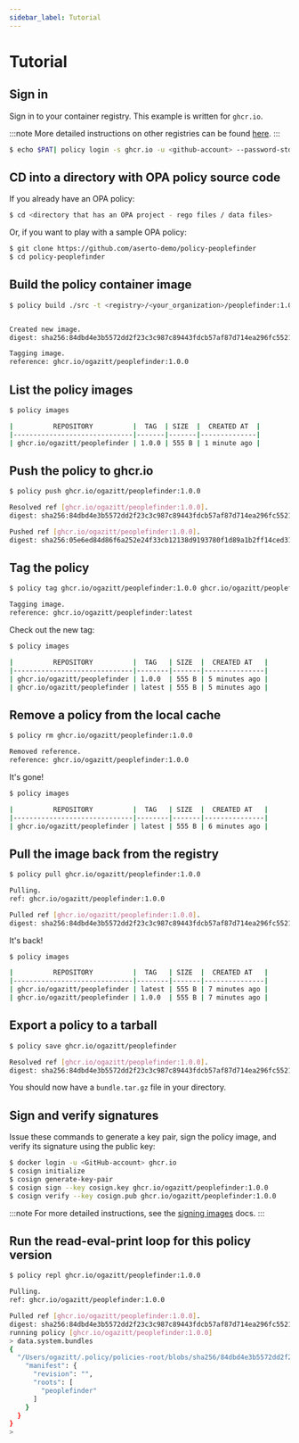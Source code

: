```yaml
---
sidebar_label: Tutorial
---
```


# Tutorial

## Sign in

Sign in to your container registry. This example is written for `ghcr.io`. 

:::note
More detailed instructions on other registries can be found [here](/docs/cli/login).
:::

```bash
$ echo $PAT| policy login -s ghcr.io -u <github-account> --password-stdin
```

## CD into a directory with OPA policy source code

If you already have an OPA policy:

```bash
$ cd <directory that has an OPA project - rego files / data files>
```

Or, if you want to play with a sample OPA policy:

```bash
$ git clone https://github.com/aserto-demo/policy-peoplefinder
$ cd policy-peoplefinder
```

## Build the policy container image

```bash
$ policy build ./src -t <registry>/<your_organization>/peoplefinder:1.0.0


Created new image.
digest: sha256:84dbd4e3b5572dd2f23c3c987c89443fdcb57af87d714ea296fc552192fb17e9

Tagging image.
reference: ghcr.io/ogazitt/peoplefinder:1.0.0
```

## List the policy images

```bash
$ policy images

|          REPOSITORY          |  TAG  | SIZE  |  CREATED AT  |
|------------------------------|-------|-------|--------------|
| ghcr.io/ogazitt/peoplefinder | 1.0.0 | 555 B | 1 minute ago |
```

## Push the policy to ghcr.io

```bash
$ policy push ghcr.io/ogazitt/peoplefinder:1.0.0

Resolved ref [ghcr.io/ogazitt/peoplefinder:1.0.0].
digest: sha256:84dbd4e3b5572dd2f23c3c987c89443fdcb57af87d714ea296fc552192fb17e9

Pushed ref [ghcr.io/ogazitt/peoplefinder:1.0.0].
digest: sha256:05e6ed84d86f6a252e24f33cb12138d9193780f1d89a1b2ff14ced315fdf8481
```

## Tag the policy

```bash
$ policy tag ghcr.io/ogazitt/peoplefinder:1.0.0 ghcr.io/ogazitt/peoplefinder:latest

Tagging image.
reference: ghcr.io/ogazitt/peoplefinder:latest
```

Check out the new tag:

```bash
$ policy images

|          REPOSITORY          |  TAG   | SIZE  |  CREATED AT   |
|------------------------------|--------|-------|---------------|
| ghcr.io/ogazitt/peoplefinder | 1.0.0  | 555 B | 5 minutes ago |
| ghcr.io/ogazitt/peoplefinder | latest | 555 B | 5 minutes ago |
```

## Remove a policy from the local cache

```bash
$ policy rm ghcr.io/ogazitt/peoplefinder:1.0.0

Removed reference.
reference: ghcr.io/ogazitt/peoplefinder:1.0.0
```

It's gone!

```bash
$ policy images

|          REPOSITORY          |  TAG   | SIZE  |  CREATED AT   |
|------------------------------|--------|-------|---------------|
| ghcr.io/ogazitt/peoplefinder | latest | 555 B | 6 minutes ago |
```

## Pull the image back from the registry

```bash
$ policy pull ghcr.io/ogazitt/peoplefinder:1.0.0

Pulling.
ref: ghcr.io/ogazitt/peoplefinder:1.0.0

Pulled ref [ghcr.io/ogazitt/peoplefinder:1.0.0].
digest: sha256:84dbd4e3b5572dd2f23c3c987c89443fdcb57af87d714ea296fc552192fb17e9
```

It's back!

```bash
$ policy images

|          REPOSITORY          |  TAG   | SIZE  |  CREATED AT   |
|------------------------------|--------|-------|---------------|
| ghcr.io/ogazitt/peoplefinder | latest | 555 B | 7 minutes ago |
| ghcr.io/ogazitt/peoplefinder | 1.0.0  | 555 B | 7 minutes ago |
```

## Export a policy to a tarball

```bash
$ policy save ghcr.io/ogazitt/peoplefinder

Resolved ref [ghcr.io/ogazitt/peoplefinder:1.0.0].
digest: sha256:84dbd4e3b5572dd2f23c3c987c89443fdcb57af87d714ea296fc552192fb17e9
```

You should now have a `bundle.tar.gz` file in your directory.

## Sign and verify signatures

Issue these commands to generate a key pair, sign the policy image, and verify its signature using the public key:

```bash
$ docker login -u <GitHub-account> ghcr.io
$ cosign initialize
$ cosign generate-key-pair
$ cosign sign --key cosign.key ghcr.io/ogazitt/peoplefinder:1.0.0
$ cosign verify --key cosign.pub ghcr.io/ogazitt/peoplefinder:1.0.0
```

:::note
For more detailed instructions, see the [signing images](/docs/cli/sign) docs.
:::

## Run the read-eval-print loop for this policy version

```bash
$ policy repl ghcr.io/ogazitt/peoplefinder:1.0.0

Pulling.
ref: ghcr.io/ogazitt/peoplefinder:1.0.0

Pulled ref [ghcr.io/ogazitt/peoplefinder:1.0.0].
digest: sha256:84dbd4e3b5572dd2f23c3c987c89443fdcb57af87d714ea296fc552192fb17e9
running policy [ghcr.io/ogazitt/peoplefinder:1.0.0]
> data.system.bundles
{
  "/Users/ogazitt/.policy/policies-root/blobs/sha256/84dbd4e3b5572dd2f23c3c987c89443fdcb57af87d714ea296fc552192fb17e9": {
    "manifest": {
      "revision": "",
      "roots": [
        "peoplefinder"
      ]
    }
  }
}
>
```